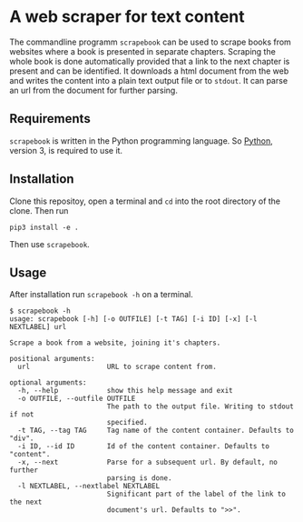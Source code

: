 A web scraper for text content
==============================

The commandline programm `scrapebook` can be used to scrape books from
websites where a book is presented in separate chapters. Scraping the
whole book is done automatically provided that a link to the next
chapter is present and can be identified. It downloads a html document
from the web and writes the content into a plain text output file or
to `stdout`. It can parse an url from the document for further
parsing.

## Requirements ##

`scrapebook` is written in the Python programming language. So
[Python](https://www.python.org/downloads/), version 3, is required to
use it.


## Installation ##

Clone this repositoy, open a terminal and `cd` into the root directory
of the clone. Then run

	pip3 install -e .

Then use `scrapebook`.


## Usage ##

After installation run `scrapebook -h` on a terminal.

	$ scrapebook -h
	usage: scrapebook [-h] [-o OUTFILE] [-t TAG] [-i ID] [-x] [-l NEXTLABEL] url

	Scrape a book from a website, joining it's chapters.

	positional arguments:
	  url                   URL to scrape content from.

	optional arguments:
	  -h, --help            show this help message and exit
	  -o OUTFILE, --outfile OUTFILE
							The path to the output file. Writing to stdout if not
							specified.
	  -t TAG, --tag TAG     Tag name of the content container. Defaults to "div".
	  -i ID, --id ID        Id of the content container. Defaults to "content".
	  -x, --next            Parse for a subsequent url. By default, no further
							parsing is done.
	  -l NEXTLABEL, --nextlabel NEXTLABEL
							Significant part of the label of the link to the next
							document's url. Defaults to ">>".


